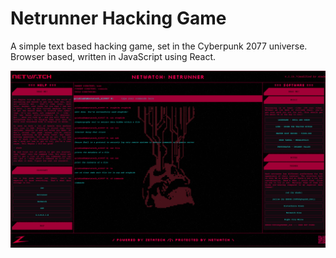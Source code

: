 # Netrunner Hacking Game

A simple text based hacking game, set in the Cyberpunk 2077 universe. Browser based, written in JavaScript using React.

![interface screenshot](https://raw.githubusercontent.com/TaureHorn/netrunner-game_v2/main/src/resources/netwatch-netruner_screenshot.png)
